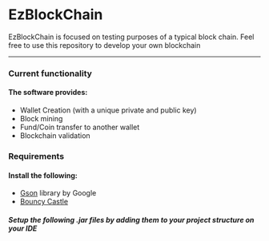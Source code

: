 # EzBlockChain

EzBlockChain is focused on testing purposes of a typical block chain. Feel free to use this repository to develop your own
blockchain

---

### Current functionality

#### The software provides:

- Wallet Creation (with a unique private and public key)
- Block mining
- Fund/Coin transfer to another wallet
- Blockchain validation

### Requirements

#### Install the following:

- [Gson](https://repo1.maven.org/maven2/com/google/code/gson/gson/2.6.2/gson-2.6.2.jar) library by Google
- [Bouncy Castle](https://www.bouncycastle.org/download/bcprov-jdk15on-159.jar)

##### Setup the following .jar files by adding them to your project structure on your IDE
